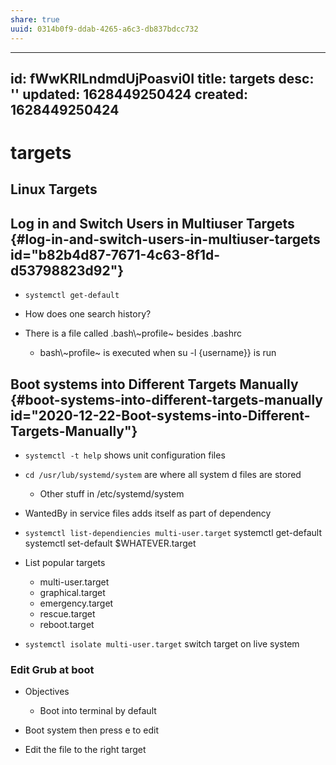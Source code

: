 ```yaml
---
share: true
uuid: 0314b0f9-ddab-4265-a6c3-db837bdcc732
---
```

---
id: fWwKRILndmdUjPoasvi0I
title: targets
desc: ''
updated: 1628449250424
created: 1628449250424
---
# targets
Linux Targets
-------------

Log in and Switch Users in Multiuser Targets {#log-in-and-switch-users-in-multiuser-targets id="b82b4d87-7671-4c63-8f1d-d53798823d92"}
--------------------------------------------------------------------------------------------------------------------------------------

*   `systemctl get-default`
    
*   How does one search history?
    
*   There is a file called .bash\\~profile~ besides .bashrc
    
    *   bash\\~profile~ is executed when su -l {username}} is run

Boot systems into Different Targets Manually {#boot-systems-into-different-targets-manually id="2020-12-22-Boot-systems-into-Different-Targets-Manually"}
---------------------------------------------------------------------------------------------------------------------------------------------------------

*   `systemctl -t help` shows unit configuration files
    
*   `cd /usr/lub/systemd/system` are where all system d files are stored
    
    *   Other stuff in /etc/systemd/system
*   WantedBy in service files adds itself as part of dependency
    
*   `systemctl list-dependiencies multi-user.target` systemctl get-default systemctl set-default $WHATEVER.target
    
*   List popular targets
    
    *   multi-user.target
    *   graphical.target
    *   emergency.target
    *   rescue.target
    *   reboot.target
*   `systemctl isolate multi-user.target` switch target on live system
    

### Edit Grub at boot

*   Objectives
    
    *   Boot into terminal by default
*   Boot system then press e to edit
    
*   Edit the file to the right target
